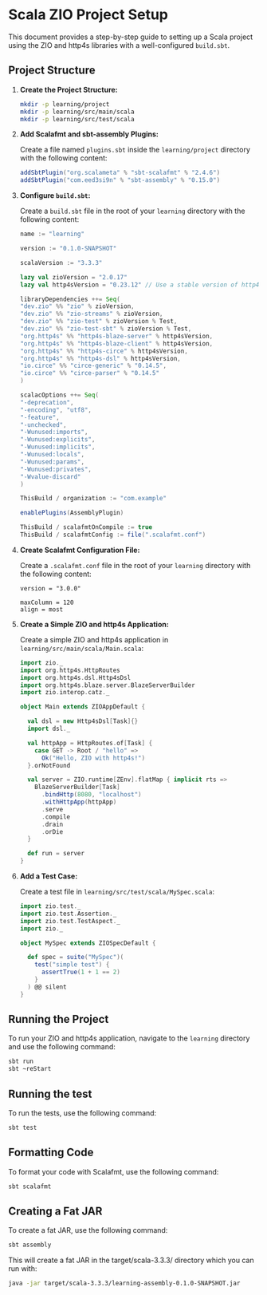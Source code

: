 # Scala ZIO Project Setup

This document provides a step-by-step guide to setting up a Scala project using the ZIO and http4s libraries with a well-configured `build.sbt`.

## Project Structure

1. **Create the Project Structure:**

    ```bash
    mkdir -p learning/project
    mkdir -p learning/src/main/scala
    mkdir -p learning/src/test/scala
    ```

2. **Add Scalafmt and sbt-assembly Plugins:**

   Create a file named `plugins.sbt` inside the `learning/project` directory with the following content:

    ```scala
    addSbtPlugin("org.scalameta" % "sbt-scalafmt" % "2.4.6")
    addSbtPlugin("com.eed3si9n" % "sbt-assembly" % "0.15.0")
    ```

3. **Configure `build.sbt`:**

   Create a `build.sbt` file in the root of your `learning` directory with the following content:

   ```scala
   name := "learning"

   version := "0.1.0-SNAPSHOT"
   
   scalaVersion := "3.3.3"
   
   lazy val zioVersion = "2.0.17"
   lazy val http4sVersion = "0.23.12" // Use a stable version of http4s
   
   libraryDependencies ++= Seq(
   "dev.zio" %% "zio" % zioVersion,
   "dev.zio" %% "zio-streams" % zioVersion,
   "dev.zio" %% "zio-test" % zioVersion % Test,
   "dev.zio" %% "zio-test-sbt" % zioVersion % Test,
   "org.http4s" %% "http4s-blaze-server" % http4sVersion,
   "org.http4s" %% "http4s-blaze-client" % http4sVersion,
   "org.http4s" %% "http4s-circe" % http4sVersion,
   "org.http4s" %% "http4s-dsl" % http4sVersion,
   "io.circe" %% "circe-generic" % "0.14.5",
   "io.circe" %% "circe-parser" % "0.14.5"
   )
   
   scalacOptions ++= Seq(
   "-deprecation",
   "-encoding", "utf8",
   "-feature",
   "-unchecked",
   "-Wunused:imports",
   "-Wunused:explicits",
   "-Wunused:implicits",
   "-Wunused:locals",
   "-Wunused:params",
   "-Wunused:privates",
   "-Wvalue-discard"
   )
   
   ThisBuild / organization := "com.example"
   
   enablePlugins(AssemblyPlugin)
   
   ThisBuild / scalafmtOnCompile := true
   ThisBuild / scalafmtConfig := file(".scalafmt.conf")
   ```

4. **Create Scalafmt Configuration File:**

   Create a `.scalafmt.conf` file in the root of your `learning` directory with the following content:

    ```hocon
    version = "3.0.0"

    maxColumn = 120
    align = most
    ```

5. **Create a Simple ZIO and http4s Application:**

   Create a simple ZIO and http4s application in `learning/src/main/scala/Main.scala`:

    ```scala
    import zio._
    import org.http4s.HttpRoutes
    import org.http4s.dsl.Http4sDsl
    import org.http4s.blaze.server.BlazeServerBuilder
    import zio.interop.catz._

    object Main extends ZIOAppDefault {

      val dsl = new Http4sDsl[Task]{}
      import dsl._

      val httpApp = HttpRoutes.of[Task] {
        case GET -> Root / "hello" => 
          Ok("Hello, ZIO with http4s!")
      }.orNotFound

      val server = ZIO.runtime[ZEnv].flatMap { implicit rts =>
        BlazeServerBuilder[Task]
          .bindHttp(8080, "localhost")
          .withHttpApp(httpApp)
          .serve
          .compile
          .drain
          .orDie
      }

      def run = server
    }
    ```

6. **Add a Test Case:**

   Create a test file in `learning/src/test/scala/MySpec.scala`:

    ```scala
    import zio.test._
    import zio.test.Assertion._
    import zio.test.TestAspect._
    import zio._

    object MySpec extends ZIOSpecDefault {

      def spec = suite("MySpec")(
        test("simple test") {
          assertTrue(1 + 1 == 2)
        }
      ) @@ silent
    }
    ```

## Running the Project

To run your ZIO and http4s application, navigate to the `learning` directory and use the following command:

```bash
sbt run
sbt ~reStart
```

## Running the test

To run the tests, use the following command:

```bash
sbt test
```

## Formatting Code

To format your code with Scalafmt, use the following command:

```bash
sbt scalafmt
```

## Creating a Fat JAR

To create a fat JAR, use the following command:
```bash
sbt assembly
```

This will create a fat JAR in the target/scala-3.3.3/ directory which you can run with:
```bash
java -jar target/scala-3.3.3/learning-assembly-0.1.0-SNAPSHOT.jar
```

